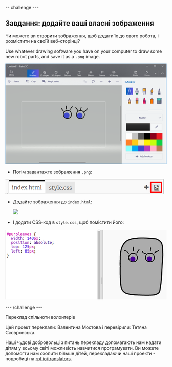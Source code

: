 -- challenge ---

## Завдання: додайте ваші власні зображення

Чи можете ви створити зображення, щоб додати їх до свого робота, і розмістити на своїй веб-сторінці?

Use whatever drawing software you have on your computer to draw some new robot parts, and save it as a `.png` image.

![скріншот](images/robot-eyes-edit.png)

+ Потім завантажте зображення `.png`:

![скріншот](images/robot-image-add.png)

+ Додайте зображення до `index.html`: 

    <img id="purpleeyes" src="purpleeyes.png">
    

+ І додати CSS-код в `style.css`, щоб помістити його:

![скріншот](images/robot-use-purple-eyes.png)

--- /challenge ---

Переклад спільноти волонтерів

Цей проект переклали: Валентина Мостова і перевірили: Тетяна Сковронська.

Наші чудові добровольці з питань перекладу допомагають нам надати дітям у всьому світі можливість навчитися програмувати. Ви можете допомогти нам охопити більше дітей, перекладаючи наші проекти - подробиці на [rpf.io/translators](https://rpf.io/translators).